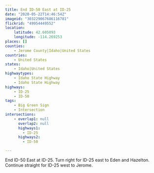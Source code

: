 ```yaml
---
title: End ID-50 East at ID-25
date: "2020-05-22T14:46:54Z"
imageid: "303229067686116781"
flickrid: "49954449552"
location:
    latitude: 42.605093
    longitude: -114.269253
places: []
counties:
    - Jerome County|Idaho|United States
countries:
    - United States
states:
    - Idaho|United States
highwaytypes:
    - Idaho State Highway
    - Idaho State Highway
highways:
    - ID-25
    - ID-50
tags:
    - Big Green Sign
    - Intersection
intersections:
    - overlap1: null
      overlap2: null
      highways1:
        - ID-25
      highways2:
        - ID-50

---
```

End ID-50 East at ID-25.  Turn right for ID-25 east to Eden and Hazelton.  Continue straight for ID-25 west to Jerome.